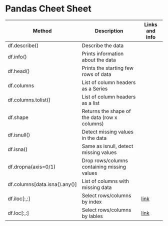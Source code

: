 # Pandas Cheet Sheet

| Method			| Description										| Links and Info	|
|-------------------------------|---------------------------------------------------------------------------------------|-----------------------|
| df.describe() 		| Describe the data									|			|
| df.info() 			| Prints information about the data 							| 			|
| df.head() 			| Prints the starting few rows of data 							| 			|
| df.columns 			| List of column headers as a Series 							| 			|
| df.columns.tolist() 		| List of column headers as a list 							| 			|
| df.shape			| Returns the shape of the data (row x columns)						|			|
| df.isnull()			| Detect missing values in the data    							|			|
| df.isna()			| Same as isnull, detect missing values							|			|
| df.dropna(axis=0/1)		| Drop rows/columns containing missing values						|			|
| df.columns[data.isna().any()] | List of columns with missing data 							|			|
| df.iloc[:,:]			| Select rows/columns by index 								| [link](https://sparkbyexamples.com/pandas/pandas-difference-between-loc-vs-iloc-in-dataframe/) |
| df.loc[:,:]			| Select rows/columns by lables								| [link](https://sparkbyexamples.com/pandas/pandas-difference-between-loc-vs-iloc-in-dataframe/) |
